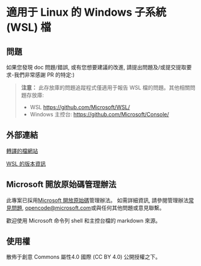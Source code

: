 # <a name="windows-subsystem-for-linux-wsl-documentation"></a>適用于 Linux 的 Windows 子系統 (WSL) 檔

## <a name="issues"></a>問題
如果您發現 doc 問題/錯誤, 或有您想要建議的改進, 請提出問題及/或提交提取要求-我們非常感謝 PR 的特定:)

> **注意：** 此存放庫的問題追蹤程式僅適用于報告 WSL 檔的問題。其他相關問題存放庫:
> * WSL https://github.com/Microsoft/WSL/
> * Windows 主控台: https://github.com/Microsoft/Console/

## <a name="external-links"></a>外部連結

[轉譯的檔網站](https://docs.microsoft.com/windows/wsl/) 

[WSL 的版本資訊](https://docs.microsoft.com/en-us/windows/wsl/release-notes)

## <a name="microsoft-open-source-code-of-conduct"></a>Microsoft 開放原始碼管理辦法

此專案已採用[Microsoft 開放原始碼](https://opensource.microsoft.com/codeofconduct/)管理辦法。
如需詳細資訊, 請參閱管理辦法[常見問題](https://opensource.microsoft.com/codeofconduct/faq/), [opencode@microsoft.com](mailto:opencode@microsoft.com)或與任何其他問題或意見聯繫。

歡迎使用 Microsoft 命令列 shell 和主控台檔的 markdown 來源。

## <a name="license"></a>使用權
散佈于創意 Commons 屬性4.0 國際 (CC BY 4.0) 公開授權之下。
